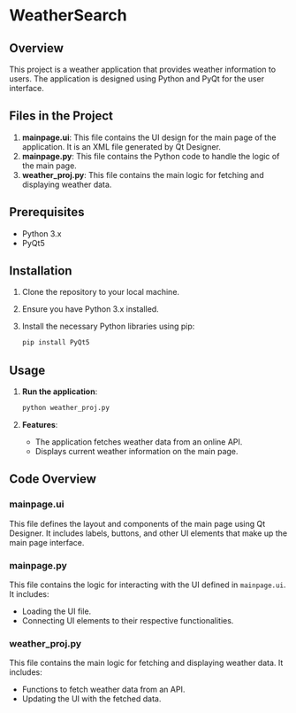 # WeatherSearch

## Overview

This project is a weather application that provides weather information to users. The application is designed using Python and PyQt for the user interface.

## Files in the Project

1. **mainpage.ui**: This file contains the UI design for the main page of the application. It is an XML file generated by Qt Designer.
2. **mainpage.py**: This file contains the Python code to handle the logic of the main page.
3. **weather_proj.py**: This file contains the main logic for fetching and displaying weather data.

## Prerequisites

- Python 3.x
- PyQt5

## Installation

1. Clone the repository to your local machine.
2. Ensure you have Python 3.x installed.
3. Install the necessary Python libraries using pip:

   ```bash
   pip install PyQt5
   ```

## Usage

1. **Run the application**:
   ```bash
   python weather_proj.py
   ```

2. **Features**:
   - The application fetches weather data from an online API.
   - Displays current weather information on the main page.

## Code Overview

### mainpage.ui

This file defines the layout and components of the main page using Qt Designer. It includes labels, buttons, and other UI elements that make up the main page interface.

### mainpage.py

This file contains the logic for interacting with the UI defined in `mainpage.ui`. It includes:
- Loading the UI file.
- Connecting UI elements to their respective functionalities.

### weather_proj.py

This file contains the main logic for fetching and displaying weather data. It includes:
- Functions to fetch weather data from an API.
- Updating the UI with the fetched data.
